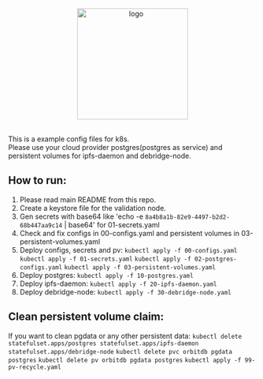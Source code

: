 <br/>
<p align="center">
<a href="https://debridge.finance/" target="_blank">
<img src="https://user-images.githubusercontent.com/10200871/137014801-40decb80-0595-4f0f-8ee5-f0f1ab5c0380.png" width="225" alt="logo">
</a>
</p>
<br/>
This is a example config files for k8s.<br/>
Please use your cloud provider postgres(postgres as service) and persistent volumes for ipfs-daemon and debridge-node.

## How to run:
1. Please read main README from this repo.
2. Create a keystore file for the validation node.
3. Gen secrets with base64 like 'echo -e `8a4b8a1b-82e9-4497-b2d2-68b447aa9c14` | base64' for 01-secrets.yaml
4. Check and fix configs in 00-configs.yaml and persistent volumes in 03-persistent-volumes.yaml
5. Deploy configs, secrets and pv:
`kubectl apply -f 00-configs.yaml`
`kubectl apply -f 01-secrets.yaml`
`kubectl apply -f 02-postgres-configs.yaml`
`kubectl apply -f 03-persistent-volumes.yaml`
6. Deploy postgres:
`kubectl apply -f 10-postgres.yaml`
7. Deploy ipfs-daemon:
`kubectl apply -f 20-ipfs-daemon.yaml`
8. Deploy debridge-node:
`kubectl apply -f 30-debridge-node.yaml`

## Clean persistent volume claim:
If you want to clean pgdata or any other persistent data:
`kubectl delete statefulset.apps/postgres statefulset.apps/ipfs-daemon statefulset.apps/debridge-node`
`kubectl delete pvc orbitdb pgdata postgres`
`kubectl delete pv orbitdb pgdata postgres`
`kubectl apply -f 99-pv-recycle.yaml`
